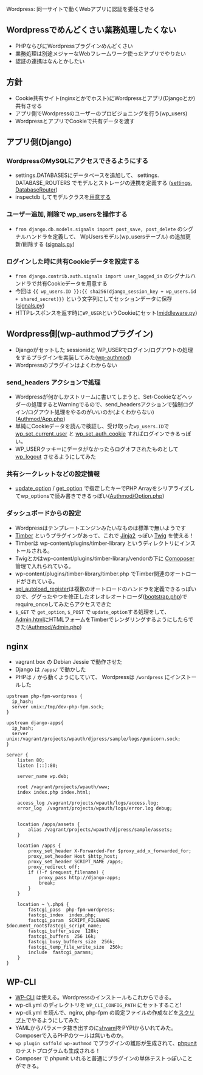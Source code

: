 Wordpress: 同一サイトで動くWebアプリに認証を委任させる

## Wordpressでめんどくさい業務処理したくない

- PHPならびにWordpressプラグインめんどくさい
- 業務処理は別途メジャーなWebフレームワーク使ったアプリでやりたい
- 認証の連携はなんとかしたい

## 方針

- Cookie共有サイト(nginxとかでホスト)にWordpressとアプリ(Djangoとか)共有させる
- アプリ側でWordpressのユーザーのプロビジョニングを行う(wp_users)
- WordpressとアプリでCookieで共有データを渡す


## アプリ側(Django)

### WordpressのMySQLにアクセスできるようにする

- settings.DATABASESにデータベースを追加して、 settings. DATABASE_ROUTERS でモデルとストレージの連携を定義する ([settings](https://github.com/hdknr/djpress/blob/master/sample/app/settings.py), [DatabaseRouter](https://github.com/hdknr/djpress/blob/master/sample/app/databases.py))
- inspectdb してモデルクラスを[用意する](https://github.com/hdknr/djpress/blob/master/lib/djpress/wordpress.py)

### ユーザー追加, 削除で wp_usersを操作する

- `from django.db.models.signals import post_save, post_delete` のシグナルハンドラを定義して、 WpUsersモデル(wp_usersテーブル) の追加更新/削除する ([signals.py](https://github.com/hdknr/djpress/blob/master/lib/djpress/signals.py))

### ログインした時に共有Cookieデータを設定する

- `from django.contrib.auth.signals import user_logged_in` のシグナルハンドラで共有Cookieデータを用意する
- 今回は `{{ wp_users.ID }}:{{ sha256(django_session_key + wp_users.id + shared_secret)}}` という文字列にしてセッションデータに保存([signals.py](https://github.com/hdknr/djpress/blob/master/lib/djpress/signals.py))
- HTTPレスポンスを返す時に`WP_USER`というCookieにセット([middleware.py](https://github.com/hdknr/djpress/blob/master/lib/djpress/middleware.py))

## Wordpress側(wp-authmodプラグイン)

-  Djangoがセットした sessionidと WP_USERでログイン/ログアウトの処理をするプラグインを実装してみた([wp-authmod](https://github.com/hdknr/wp-authmod))
- Wordpressのプラグインはよくわからない

### send_headers アクションで処理

- Wordpressが何かしかストリームに書いてしまうと、Set-Cookieなどヘッダーの処理するとWarningでるので、send_headersアクションで強制ログイン/ログアウト処理をやるのがいいのか(よくわからない)([Authmod/App.php](https://github.com/hdknr/wp-authmod/blob/master/Authmod/App.php))
- 単純にCookieデータを読んで検証し、受け取った`wp_users.ID`で [wp_set_current_user](https://codex.wordpress.org/Function_Reference/wp_set_current_user) と [wp_set_auth_cookie](https://codex.wordpress.org/Function_Reference/wp_set_auth_cookie) すればログインできるっぽい。
- WP_USERクッキーにデータがなかったらログオフされたものとして [wp_logout](https://codex.wordpress.org/Function_Reference/wp_logout) させるようにしてみた

### 共有シークレットなどの設定情報

- [update_option](https://codex.wordpress.org/Function_Reference/update_option) / [get_option](https://codex.wordpress.org/Function_Reference/get_option) で指定したキーでPHP Arrayをシリアライズしてwp_optionsで読み書きできるっぽい([Authmod/Option.php](https://github.com/hdknr/wp-authmod/blob/master/Authmod/Option.php))

### ダッシュボードからの設定

- Wordpressはテンプレートエンジンみたいなものは標準で無いようです
- [Timber](https://github.com/jarednova/timber/wiki) というプラグインがあって、これで [Jinja2](http://jinja.pocoo.org/docs/dev/) っぽい [Twig](http://twig.sensiolabs.org/documentation) を使える！
- Timberは wp-content/plugins/timber-library というディレクトリにインストールされる。
- Twigとかはwp-content/plugins/timber-library/vendorの下に [Comoposer](https://getcomposer.org/)管理で入れられている。
- wp-content/plugins/timber-library/timber.php でTimber関連のオートロードがされている。
- [spl_autoload_register](https://secure.php.net/manual/ja/function.spl-autoload-register.php)は複数のオートロードのハンドラを定義できるっぽいので、ググったやつを修正したオレオレオートローダ([bootstrap.php](https://github.com/hdknr/wp-authmod/blob/master/bootstrap.php))でrequire_onceしてみたらアクセスできた
- `$_GET` で `get_option`, `$_POST` で `update_option`する処理をして、[Admin.html](https://github.com/hdknr/wp-authmod/blob/master/Authmod/Admin.html)にHTMLフォームをTimberでレンダリングするようにしたらできた([Authmod/Admin.php](https://github.com/hdknr/wp-authmod/blob/master/Authmod/Admin.php))

## nginx

- vagrant box の Debian Jessie で動作させた
- Django は `/apps/` で動かした
- PHPは `/` から動くようにしていて、 Wordpressは `/wordpress` にインストールした

~~~
upstream php-fpm-wordpress {
  ip_hash;
  server unix:/tmp/dev-php-fpm.sock;
}

upstream django-apps{
  ip_hash;
  server unix:/vagrant/projects/wpauth/djpress/sample/logs/gunicorn.sock;
}

server {
    listen 80;
    listen [::]:80;

    server_name wp.deb;

    root /vagrant/projects/wpauth/www;
    index index.php index.html;

    access_log /vagrant/projects/wpauth/logs/access.log;
    error_log  /vagrant/projects/wpauth/logs/error.log debug;


    location /apps/assets {
        alias /vagrant/projects/wpauth/djpress/sample/assets;
    }

    location /apps {
        proxy_set_header X-Forwarded-For $proxy_add_x_forwarded_for;
        proxy_set_header Host $http_host;
        proxy_set_header SCRIPT_NAME /apps;
        proxy_redirect off;
        if (!-f $request_filename) {
            proxy_pass http://django-apps;
            break;
        }
    }
    
    location ~ \.php$ {
        fastcgi_pass  php-fpm-wordpress;
        fastcgi_index  index.php;
        fastcgi_param  SCRIPT_FILENAME $document_root$fastcgi_script_name;
        fastcgi_buffer_size  128k;
        fastcgi_buffers  256 16k;
        fastcgi_busy_buffers_size  256k;
        fastcgi_temp_file_write_size  256k;
        include  fastcgi_params;
    }
}
~~~

## WP-CLI

- [WP-CLI](http://wp-cli.org/) は使える。Wordpressのインストールもこれからできる。
- wp-cli.yml のディレクトリを `WP_CLI_CONFIG_PATH` にセットすること!
- wp-cli.yml を読んで、nginx, php-fpm の設定ファイルの作成などを[スクリプト](https://github.com/hdknr/wp-authmod/blob/master/dev/scaffold.bash)でやるようにしてみた
- YAMLからパラメータ抜き出すのに[shyaml](https://github.com/0k/shyaml)をPYPIからいれてみた。Composerで入るPHPのツールは無いものか。
- `wp plugin saffold wp-authmod` でプラグインの雛形が生成されて、[phpunit](https://phpunit.de/)のテストプログラムも生成される！
- Composer で phpunit いれると普通にプラグインの単体テストっぽいことができる。


